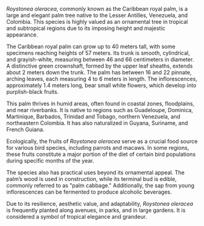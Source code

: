 _Roystonea oleracea_, commonly known as the Caribbean royal palm, is a large and elegant palm tree native to the Lesser Antilles, Venezuela, and Colombia. This species is highly valued as an ornamental tree in tropical and subtropical regions due to its imposing height and majestic appearance.

The Caribbean royal palm can grow up to 40 meters tall, with some specimens reaching heights of 57 meters. Its trunk is smooth, cylindrical, and grayish-white, measuring between 46 and 66 centimeters in diameter. A distinctive green crownshaft, formed by the upper leaf sheaths, extends about 2 meters down the trunk. The palm has between 16 and 22 pinnate, arching leaves, each measuring 4 to 6 meters in length. The inflorescences, approximately 1.4 meters long, bear small white flowers, which develop into purplish-black fruits.

This palm thrives in humid areas, often found in coastal zones, floodplains, and near riverbanks. It is native to regions such as Guadeloupe, Dominica, Martinique, Barbados, Trinidad and Tobago, northern Venezuela, and northeastern Colombia. It has also naturalized in Guyana, Suriname, and French Guiana.

Ecologically, the fruits of _Roystonea oleracea_ serve as a crucial food source for various bird species, including parrots and macaws. In some regions, these fruits constitute a major portion of the diet of certain bird populations during specific months of the year.

The species also has practical uses beyond its ornamental appeal. The palm’s wood is used in construction, while its terminal bud is edible, commonly referred to as "palm cabbage." Additionally, the sap from young inflorescences can be fermented to produce alcoholic beverages.

Due to its resilience, aesthetic value, and adaptability, _Roystonea oleracea_ is frequently planted along avenues, in parks, and in large gardens. It is considered a symbol of tropical elegance and grandeur.
